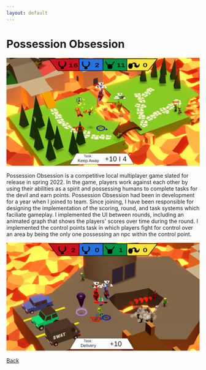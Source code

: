 ```yaml
---
layout: default
---
```


# Possession Obsession

![Possession Obsession](/media/POScreenshot3.png)

Possession Obsession is a competitive local multiplayer game slated for release in spring 2022. In the game, players work against each other by using their abilities as a spirit and possessing humans to complete tasks for the devil and earn points. Possession Obsession had been in development for a year when I joined to team. Since joining, I have been responsible for designing the implementation of the scoring, round, and task systems which faciliate gameplay. I implemented the UI between rounds, including an animated graph that shows the players' scores over time during the round. I implemented the control points task in which players fight for control over an area by being the only one possessing an npc within the control point.

![Possession Obsession](/media/POScreenshot1.png)

[Back](./)